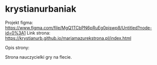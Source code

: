 # krystianurbaniak

Projekt figma: https://www.figma.com/file/MgQ1TCbPN6pRuEg0pjswp8/Untitled?node-id=0%3A1 Link strona: https://krystianurb.github.io/mariamazurekstrona.pl/index.html

Opis strony:

Strona nauczycielki gry na flecie.
